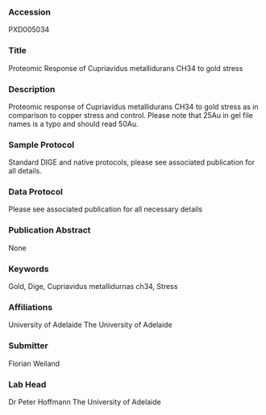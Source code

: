 ### Accession
PXD005034

### Title
Proteomic Response of Cupriavidus metallidurans CH34 to gold stress

### Description
Proteomic response of Cupriavidus metallidurans CH34 to gold stress as in comparison to copper stress and control. Please note that 25Au in gel file names is a typo and should read 50Au.

### Sample Protocol
Standard DIGE and native protocols, please see associated publication for all details.

### Data Protocol
Please see associated publication for all necessary details

### Publication Abstract
None

### Keywords
Gold, Dige, Cupriavidus metallidurnas ch34, Stress

### Affiliations
University of Adelaide
The University of Adelaide

### Submitter
Florian Weiland

### Lab Head
Dr Peter Hoffmann
The University of Adelaide


